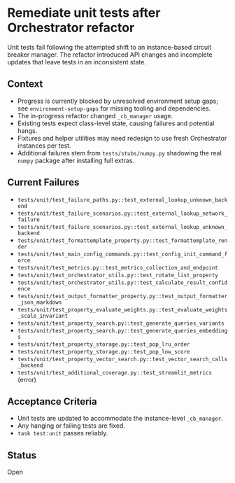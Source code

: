 # Remediate unit tests after Orchestrator refactor

Unit tests fail following the attempted shift to an instance-based circuit
breaker manager. The refactor introduced API changes and incomplete updates that
leave tests in an inconsistent state.

## Context
- Progress is currently blocked by unresolved environment setup gaps; see
  `environment-setup-gaps` for missing tooling and dependencies.
- The in-progress refactor changed `_cb_manager` usage.
- Existing tests expect class-level state, causing failures and potential hangs.
- Fixtures and helper utilities may need redesign to use fresh Orchestrator
 instances per test.
- Additional failures stem from `tests/stubs/numpy.py` shadowing the real
  `numpy` package after installing full extras.

## Current Failures
- `tests/unit/test_failure_paths.py::test_external_lookup_unknown_backend`
- `tests/unit/test_failure_scenarios.py::test_external_lookup_network_failure`
- `tests/unit/test_failure_scenarios.py::test_external_lookup_unknown_backend`
- `tests/unit/test_formattemplate_property.py::test_formattemplate_render`
- `tests/unit/test_main_config_commands.py::test_config_init_command_force`
- `tests/unit/test_metrics.py::test_metrics_collection_and_endpoint`
- `tests/unit/test_orchestrator_utils.py::test_rotate_list_property`
- `tests/unit/test_orchestrator_utils.py::test_calculate_result_confidence`
- `tests/unit/test_output_formatter_property.py::test_output_formatter_json_markdown`
- `tests/unit/test_property_evaluate_weights.py::test_evaluate_weights_scale_invariant`
- `tests/unit/test_property_search.py::test_generate_queries_variants`
- `tests/unit/test_property_search.py::test_generate_queries_embeddings`
- `tests/unit/test_property_storage.py::test_pop_lru_order`
- `tests/unit/test_property_storage.py::test_pop_low_score`
- `tests/unit/test_property_vector_search.py::test_vector_search_calls_backend`
- `tests/unit/test_additional_coverage.py::test_streamlit_metrics` (error)

## Acceptance Criteria
- Unit tests are updated to accommodate the instance-level `_cb_manager`.
- Any hanging or failing tests are fixed.
- `task test:unit` passes reliably.

## Status
Open

